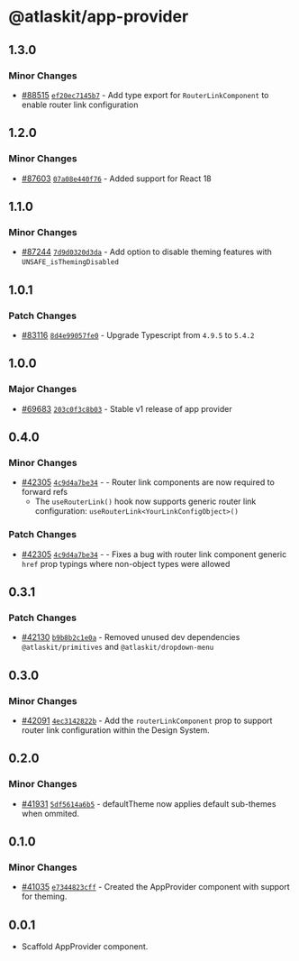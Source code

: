 # @atlaskit/app-provider

## 1.3.0

### Minor Changes

- [#88515](https://stash.atlassian.com/projects/CONFCLOUD/repos/confluence-frontend/pull-requests/88515) [`ef20ec7145b7`](https://stash.atlassian.com/projects/CONFCLOUD/repos/confluence-frontend/commits/ef20ec7145b7) - Add type export for `RouterLinkComponent` to enable router link configuration

## 1.2.0

### Minor Changes

- [#87603](https://stash.atlassian.com/projects/CONFCLOUD/repos/confluence-frontend/pull-requests/87603) [`07a08e440f76`](https://stash.atlassian.com/projects/CONFCLOUD/repos/confluence-frontend/commits/07a08e440f76) - Added support for React 18

## 1.1.0

### Minor Changes

- [#87244](https://stash.atlassian.com/projects/CONFCLOUD/repos/confluence-frontend/pull-requests/87244) [`7d9d0320d3da`](https://stash.atlassian.com/projects/CONFCLOUD/repos/confluence-frontend/commits/7d9d0320d3da) - Add option to disable theming features with `UNSAFE_isThemingDisabled`

## 1.0.1

### Patch Changes

- [#83116](https://stash.atlassian.com/projects/CONFCLOUD/repos/confluence-frontend/pull-requests/83116) [`8d4e99057fe0`](https://stash.atlassian.com/projects/CONFCLOUD/repos/confluence-frontend/commits/8d4e99057fe0) - Upgrade Typescript from `4.9.5` to `5.4.2`

## 1.0.0

### Major Changes

- [#69683](https://stash.atlassian.com/projects/CONFCLOUD/repos/confluence-frontend/pull-requests/69683) [`203c0f3c8b03`](https://stash.atlassian.com/projects/CONFCLOUD/repos/confluence-frontend/commits/203c0f3c8b03) - Stable v1 release of app provider

## 0.4.0

### Minor Changes

- [#42305](https://bitbucket.org/atlassian/atlassian-frontend/pull-requests/42305) [`4c9d4a7be34`](https://bitbucket.org/atlassian/atlassian-frontend/commits/4c9d4a7be34) - - Router link components are now required to forward refs
  - The `useRouterLink()` hook now supports generic router link configuration: `useRouterLink<YourLinkConfigObject>()`

### Patch Changes

- [#42305](https://bitbucket.org/atlassian/atlassian-frontend/pull-requests/42305) [`4c9d4a7be34`](https://bitbucket.org/atlassian/atlassian-frontend/commits/4c9d4a7be34) - - Fixes a bug with router link component generic `href` prop typings where non-object types were allowed

## 0.3.1

### Patch Changes

- [#42130](https://bitbucket.org/atlassian/atlassian-frontend/pull-requests/42130) [`b9b8b2c1e0a`](https://bitbucket.org/atlassian/atlassian-frontend/commits/b9b8b2c1e0a) - Removed unused dev dependencies `@atlaskit/primitives` and `@atlaskit/dropdown-menu`

## 0.3.0

### Minor Changes

- [#42091](https://bitbucket.org/atlassian/atlassian-frontend/pull-requests/42091) [`4ec3142822b`](https://bitbucket.org/atlassian/atlassian-frontend/commits/4ec3142822b) - Add the `routerLinkComponent` prop to support router link configuration within the Design System.

## 0.2.0

### Minor Changes

- [#41931](https://bitbucket.org/atlassian/atlassian-frontend/pull-requests/41931) [`5df5614a6b5`](https://bitbucket.org/atlassian/atlassian-frontend/commits/5df5614a6b5) - defaultTheme now applies default sub-themes when ommited.

## 0.1.0

### Minor Changes

- [#41035](https://bitbucket.org/atlassian/atlassian-frontend/pull-requests/41035) [`e7344823cff`](https://bitbucket.org/atlassian/atlassian-frontend/commits/e7344823cff) - Created the AppProvider component with support for theming.

## 0.0.1

- Scaffold AppProvider component.
